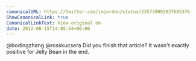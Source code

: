 ```yaml
---
canonicalURL: https://twitter.com/jmjordan/status/235739092837605376
ShowCanonicalLink: true
CanonicalLinkText: View original on
date: 2012-08-15T14:05:54+00:00
---
```

@bodingzhang @rosskucsera Did you finish that article? It wasn't exactly positive for Jelly Bean in the end.